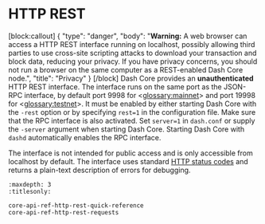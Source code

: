 # HTTP REST

[block:callout]
{
  "type": "danger",
  "body": "**Warning:** A web browser can access a HTTP REST interface running on localhost, possibly allowing third parties to use cross-site scripting attacks to download your transaction and block data, reducing your privacy.  If you have privacy concerns, you should not run a browser on the same computer as a REST-enabled Dash Core node.",
  "title": "Privacy"
}
[/block]
Dash Core provides an **unauthenticated** HTTP REST interface.  The interface runs on the same port as the JSON-RPC interface, by default port 9998 for <<glossary:mainnet>> and port 19998 for <<glossary:testnet>>. It must be enabled by either starting Dash Core with the `-rest` option or by specifying `rest=1` in the configuration file. Make sure that the RPC interface is also activated. Set `server=1` in `dash.conf` or supply the `-server` argument when starting Dash Core. Starting Dash Core with `dashd` automatically enables the RPC interface.

The interface is not intended for public access and is only accessible from localhost by default. The interface uses standard [HTTP status codes](https://en.wikipedia.org/wiki/List_of_HTTP_status_codes) and returns a plain-text description of errors for debugging.

```{toctree}
:maxdepth: 3
:titlesonly:

core-api-ref-http-rest-quick-reference
core-api-ref-http-rest-requests
```